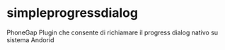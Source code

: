 simpleprogressdialog
====================

PhoneGap Plugin che consente di  richiamare il progress dialog nativo su sistema Andorid
